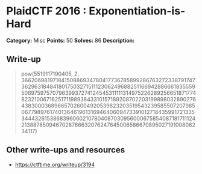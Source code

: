 # PlaidCTF 2016 : Exponentiation-is-Hard

**Category:** Misc
**Points:** 50
**Solves:** 86
**Description:**

## Write-up

> pow(5519117190405, 2, 36620698197184150886934780417736785899286763272338791747362963184841801750327151112306249688251166942886661835559506975975707963993727412454531111131497522628925665187177482321006716251711989384331015718920870220319989803289027643830003689665702600492053982320351954323958550720798506779897617401364619613169464060947339101271843599172133534443261538683960602107804087030956000675854087181711124213887850946702876663207624764500658667089502719100806234117)

## Other write-ups and resources

* https://ctftime.org/writeup/3194
